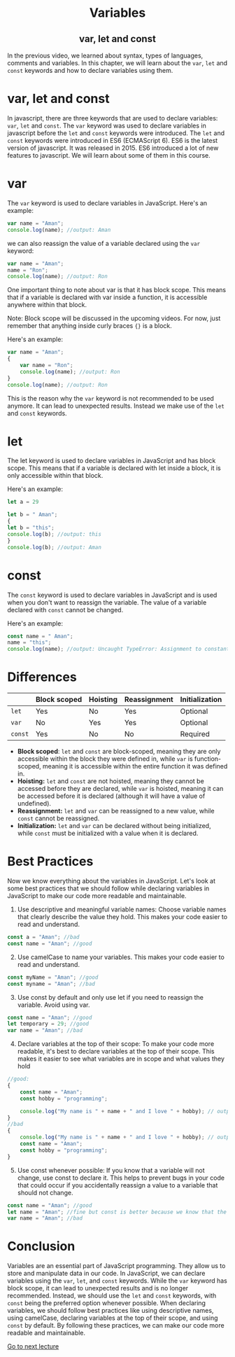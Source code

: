 <h1 align="center"> Variables </h1>
<h2 align="center"> var, let and const </h2>

In the previous video, we learned about syntax, types of languages, comments and variables. In this chapter, we will learn about the `var`, `let` and `const` keywords and how to declare variables using them.

# var, let and const
In javascript, there are three keywords that are used to declare variables: `var`, `let` and `const`. The `var` keyword was used to declare variables in javascript before the `let` and `const` keywords were introduced. The `let` and `const` keywords were introduced in ES6 (ECMAScript 6). ES6 is the latest version of javascript. It was released in 2015. ES6 introduced a lot of new features to javascript. We will learn about some of them in this course.

# var
The `var` keyword is used to declare variables in JavaScript. Here's an example:
```js
var name = "Aman";
console.log(name); //output: Aman
```
we can also reassign the value of a variable declared using the `var` keyword:
```js
var name = "Aman";
name = "Ron";
console.log(name); //output: Ron
```
One important thing to note about var is that it has block scope. This means that if a variable is declared with var inside a function, it is accessible anywhere within that block.

Note: Block scope will be discussed in the upcoming videos. For now, just remember that anything inside curly braces `{}` is a block.

Here's an example:
```js
var name = "Aman";
{
    var name = "Ron";
    console.log(name); //output: Ron
}
console.log(name); //output: Ron
```
This is the reason why the `var` keyword is not recommended to be used anymore. It can lead to unexpected results. Instead we make use of the `let` and `const` keywords.

# let
The let keyword is used to declare variables in JavaScript and has block scope. This means that if a variable is declared with let inside a block, it is only accessible within that block.

Here's an example:
```js
let a = 29

let b = " Aman";
{
let b = "this";
console.log(b); //output: this
}
console.log(b); //output: Aman
```

# const
The `const` keyword is used to declare variables in JavaScript and is used when you don't want to reassign the variable. The value of a variable declared with `const` cannot be changed.

Here's an example:
```js
const name = " Aman";
name = "this";
console.log(name); //output: Uncaught TypeError: Assignment to constant variable.
```

# Differences

|  | **Block scoped** | **Hoisting** | **Reassignment** | **Initialization** |
|----------|-------------------|--------------|------------------|--------------------|
| `let`      | Yes               | No           | Yes              | Optional           |
| `var`      | No                | Yes          | Yes              | Optional           |
| `const`    | Yes               | No           | No               | Required           |


* **Block scoped**: `let` and `const` are block-scoped, meaning they are only accessible within the block they were defined in, while `var` is function-scoped, meaning it is accessible within the entire function it was defined in.
* **Hoisting:** `let` and `const` are not hoisted, meaning they cannot be accessed before they are declared, while `var` is hoisted, meaning it can be accessed before it is declared (although it will have a value of undefined).
* **Reassignment:** `let` and `var` can be reassigned to a new value, while `const` cannot be reassigned.
* **Initialization:** `let` and `var` can be declared without being initialized, while `const` must be initialized with a value when it is declared.


# Best Practices
Now we know everything about the variables in JavaScript. Let's look at some best practices that we should follow while declaring variables in JavaScript to make our code more readable and maintainable.

1. Use descriptive and meaningful variable names: Choose variable names that clearly describe the value they hold. This makes your code easier to read and understand.
```js
const a = "Aman"; //bad
const name = "Aman"; //good
```
2. Use camelCase to name your variables. This makes your code easier to read and understand.
```js
const myName = "Aman"; //good
const myname = "Aman"; //bad
```
3. Use const by default and only use let if you need to reassign the variable. Avoid using var.
```js
const name = "Aman"; //good
let temporary = 29; //good
var name = "Aman"; //bad
```
4. Declare variables at the top of their scope: To make your code more readable, it's best to declare variables at the top of their scope. This makes it easier to see what variables are in scope and what values they hold
```js
//good:
{
    const name = "Aman";
    const hobby = "programming";

    console.log("My name is " + name + " and I love " + hobby); // output: My name is Aman and I love programming
}
//bad
{
    console.log("My name is " + name + " and I love " + hobby); // output: My name is undefined and I love undefined
    const name = "Aman";
    const hobby = "programming";
}
```
5. Use const whenever possible: If you know that a variable will not change, use const to declare it. This helps to prevent bugs in your code that could occur if you accidentally reassign a value to a variable that should not change.
```js
const name = "Aman"; //good
let name = "Aman"; //fine but const is better because we know that the value of name will not change
var name = "Aman"; //bad
```

# Conclusion
Variables are an essential part of JavaScript programming. They allow us to store and manipulate data in our code. In JavaScript, we can declare variables using the `var`, `let`, and `const` keywords. While the `var` keyword has block scope, it can lead to unexpected results and is no longer recommended. Instead, we should use the `let` and `const` keywords, with `const` being the preferred option whenever possible. When declaring variables, we should follow best practices like using descriptive names, using camelCase, declaring variables at the top of their scope, and using `const` by default. By following these practices, we can make our code more readable and maintainable.

[Go to next lecture](nextlectureslink)